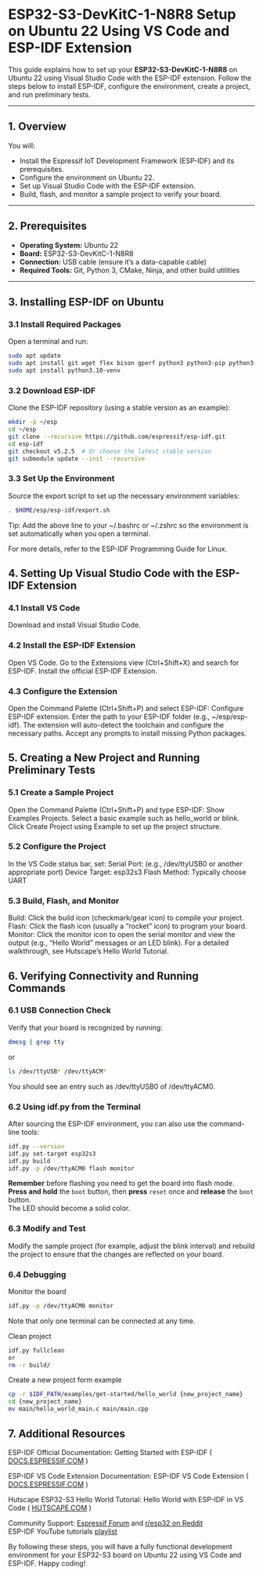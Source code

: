 # ESP32-S3-DevKitC-1-N8R8 Setup on Ubuntu 22 Using VS Code and ESP-IDF Extension

This guide explains how to set up your **ESP32-S3-DevKitC-1-N8R8** on Ubuntu 22 using Visual Studio Code with the ESP-IDF extension. Follow the steps below to install ESP-IDF, configure the environment, create a project, and run preliminary tests.

---

## 1. Overview

You will:
- Install the Espressif IoT Development Framework (ESP-IDF) and its prerequisites.
- Configure the environment on Ubuntu 22.
- Set up Visual Studio Code with the ESP-IDF extension.
- Build, flash, and monitor a sample project to verify your board.

---

## 2. Prerequisites

- **Operating System:** Ubuntu 22
- **Board:** ESP32-S3-DevKitC-1-N8R8
- **Connection:** USB cable (ensure it’s a data-capable cable)
- **Required Tools:** Git, Python 3, CMake, Ninja, and other build utilities

---

## 3. Installing ESP-IDF on Ubuntu

### 3.1 Install Required Packages

Open a terminal and run:

```bash
sudo apt update
sudo apt install git wget flex bison gperf python3 python3-pip python3-setuptools cmake ninja-build ccache libffi-dev libssl-dev dfu-util
sudo apt install python3.10-venv
```

### 3.2 Download ESP-IDF
Clone the ESP-IDF repository (using a stable version as an example):

```bash
mkdir -p ~/esp
cd ~/esp
git clone --recursive https://github.com/espressif/esp-idf.git
cd esp-idf
git checkout v5.2.5  # Or choose the latest stable version
git submodule update --init --recursive
```

### 3.3 Set Up the Environment
Source the export script to set up the necessary environment variables:

```bash
. $HOME/esp/esp-idf/export.sh
```

Tip: Add the above line to your ~/.bashrc or ~/.zshrc so the environment is set automatically when you open a terminal.

For more details, refer to the ESP-IDF Programming Guide for Linux.

## 4. Setting Up Visual Studio Code with the ESP-IDF Extension
### 4.1 Install VS Code
Download and install Visual Studio Code.

### 4.2 Install the ESP-IDF Extension
Open VS Code.
Go to the Extensions view (Ctrl+Shift+X) and search for ESP-IDF.
Install the official ESP-IDF Extension.

### 4.3 Configure the Extension
Open the Command Palette (Ctrl+Shift+P) and select ESP-IDF: Configure ESP-IDF extension.
Enter the path to your ESP-IDF folder (e.g., ~/esp/esp-idf).
The extension will auto-detect the toolchain and configure the necessary paths. Accept any prompts to install missing Python packages.

## 5. Creating a New Project and Running Preliminary Tests

### 5.1 Create a Sample Project
Open the Command Palette (Ctrl+Shift+P) and type ESP-IDF: Show Examples Projects.
Select a basic example such as hello_world or blink.
Click Create Project using Example to set up the project structure.

### 5.2 Configure the Project
In the VS Code status bar, set:
Serial Port: (e.g., /dev/ttyUSB0 or another appropriate port)
Device Target: esp32s3
Flash Method: Typically choose UART

### 5.3 Build, Flash, and Monitor
Build: Click the build icon (checkmark/gear icon) to compile your project.
Flash: Click the flash icon (usually a “rocket” icon) to program your board.
Monitor: Click the monitor icon to open the serial monitor and view the output (e.g., “Hello World” messages or an LED blink).
For a detailed walkthrough, see Hutscape’s Hello World Tutorial.

## 6. Verifying Connectivity and Running Commands

### 6.1 USB Connection Check
Verify that your board is recognized by running:

```bash
dmesg | grep tty
```
or 
```bash
ls /dev/ttyUSB* /dev/ttyACM*
```

You should see an entry such as /dev/ttyUSB0 of /dev/ttyACM0.

### 6.2 Using idf.py from the Terminal
After sourcing the ESP-IDF environment, you can also use the command-line tools:

```bash
idf.py --version
idf.py set-target esp32s3
idf.py build
idf.py -p /dev/ttyACM0 flash monitor
```
**Remember** before flashing you need to get the board into flash mode.\
**Press and hold** the `boot` button, then **press** `reset` once and **release** the `boot` button.\
The LED should become a solid color.

### 6.3 Modify and Test
Modify the sample project (for example, adjust the blink interval) and rebuild the project to ensure that the changes are reflected on your board.

### 6.4 Debugging
Monitor the board

```bash
idf.py -p /dev/ttyACM0 monitor
```
Note that only one terminal can be connected at any time.

Clean project
```bash
idf.py fullclean
or 
rm -r build/
```

Create a new project form example
```bash
cp -r $IDF_PATH/examples/get-started/hello_world {new_project_name}
cd {new_project_name}
mv main/hello_world_main.c main/main.cpp
```

## 7. Additional Resources
ESP-IDF Official Documentation:
Getting Started with ESP-IDF (​
[DOCS.ESPRESSIF.COM](https://docs.espressif.com/projects/esp-idf/en/v5.4/esp32s3/get-started/index.html)
)

ESP-IDF VS Code Extension Documentation:
ESP-IDF VS Code Extension (​
[DOCS.ESPRESSIF.COM](https://docs.espressif.com/projects/esp-idf/en/v4.4.1/esp32s3/get-started/vscode-setup.html)
)

Hutscape ESP32-S3 Hello World Tutorial:
Hello World with ESP-IDF in VS Code (​
[HUTSCAPE.COM](https://docs.espressif.com/projects/esp-idf/en/v4.4.1/esp32s3/get-started/vscode-setup.html)
)

Community Support:
[Espressif Forum](https://www.esp32.com/) and [r/esp32 on Reddit](https://www.reddit.com/r/esp32/)\
ESP-IDF YouTube tutorials [playlist](https://www.youtube.com/watch?v=5IuZ-E8Tmhg&list=PLHX2-9M57aE5LVZnGwbo2cjnqvLqtu2OS)

By following these steps, you will have a fully functional development environment for your ESP32-S3 board on Ubuntu 22 using VS Code and ESP-IDF. Happy coding!
